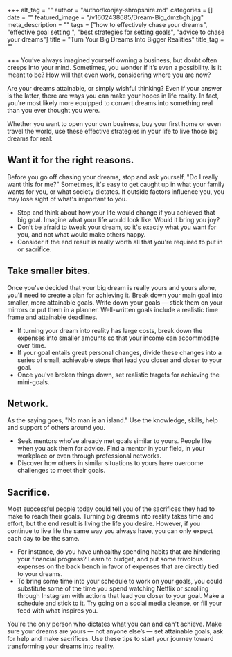 +++
alt_tag = ""
author = "author/konjay-shropshire.md"
categories = []
date = ""
featured_image = "/v1602438685/Dream-Big_dmzbgh.jpg"
meta_description = ""
tags = ["how to effectively chase your dreams", "effective goal setting ", "best strategies for setting goals", "advice to chase your dreams"]
title = "Turn Your Big Dreams Into Bigger Realities"
title_tag = ""

+++
You’ve always imagined yourself owning a business, but doubt often creeps into your mind. Sometimes, you wonder if it’s even a possibility. Is it meant to be? How will that even work, considering where you are now?

Are your dreams attainable, or simply wishful thinking? Even if your answer is the latter, there are ways you can make your hopes in life reality. In fact, you're most likely more equipped to convert dreams into something real than you ever thought you were.

Whether you want to open your own business, buy your first home or even travel the world, use these effective strategies in your life to live those big dreams for real:

## Want it for the right reasons. 

Before you go off chasing your dreams, stop and ask yourself, "Do I really want this for me?" Sometimes, it's easy to get caught up in what your family wants for you, or what society dictates. If outside factors influence you, you may lose sight of what's important to you.

* Stop and think about how your life would change if you achieved that big goal. Imagine what your life would look like. Would it bring you joy?
* Don’t be afraid to tweak your dream, so it's exactly what you want for you, and not what would make others happy.
* Consider if the end result is really worth all that you're required to put in or sacrifice.

## Take smaller bites.

 Once you've decided that your big dream is really yours and yours alone, you'll need to create a plan for achieving it. Break down your main goal into smaller, more attainable goals. Write down your goals — stick them on your mirrors or put them in a planner. Well-written goals include a realistic time frame and attainable deadlines.

* If turning your dream into reality has large costs, break down the expenses into smaller amounts so that your income can accommodate over time.
* If your goal entails great personal changes, divide these changes into a series of small, achievable steps that lead you closer and closer to your goal.
* Once you've broken things down, set realistic targets for achieving the mini-goals.

## Network. 

As the saying goes, "No man is an island." Use the knowledge, skills, help and support of others around you.

* Seek mentors who’ve already met goals similar to yours. People like when you ask them for advice. Find a mentor in your field, in your workplace or even through professional networks.
* Discover how others in similar situations to yours have overcome challenges to meet their goals.

## Sacrifice. 

Most successful people today could tell you of the sacrifices they had to make to reach their goals. Turning big dreams into reality takes time and effort, but the end result is living the life you desire. However, if you continue to live life the same way you always have, you can only expect each day to be the same.

* For instance, do you have unhealthy spending habits that are hindering your financial progress? Learn to budget, and put some frivolous expenses on the back bench in favor of expenses that are directly tied to your dreams.
* To bring some time into your schedule to work on your goals, you could substitute some of the time you spend watching Netflix or scrolling through Instagram with actions that lead you closer to your goal. Make a schedule and stick to it. Try going on a social media cleanse, or fill your feed with what inspires you.

You're the only person who dictates what you can and can't achieve. Make sure your dreams are yours — not anyone else’s — set attainable goals, ask for help and make sacrifices. Use these tips to start your journey toward transforming your dreams into reality.